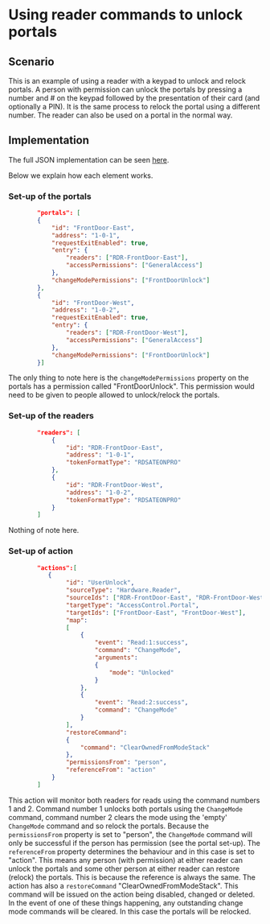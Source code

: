# Using reader commands to unlock portals

## Scenario

This is an example of using a reader with a keypad to unlock and relock portals. A person with permission can unlock the portals by pressing a number and # on the keypad followed by the presentation of their card (and optionally a PIN). It is the same process to relock the portal using a different number. The reader can also be used on a portal in the normal way.

## Implementation

The full JSON implementation can be seen [here](ReaderCommandsUnlockPortal.json).

Below we explain how each element works.

### Set-up of the portals

```JSON
        "portals": [
        {
            "id": "FrontDoor-East",
            "address": "1-0-1",
            "requestExitEnabled": true,
            "entry": {
                "readers": ["RDR-FrontDoor-East"],
                "accessPermissions": ["GeneralAccess"]
            },
            "changeModePermissions": ["FrontDoorUnlock"]
        },
        {
            "id": "FrontDoor-West",
            "address": "1-0-2",
            "requestExitEnabled": true,
            "entry": {
                "readers": ["RDR-FrontDoor-West"],
                "accessPermissions": ["GeneralAccess"]
            },
            "changeModePermissions": ["FrontDoorUnlock"]
        }]
```

The only thing to note here is the `changeModePermissions` property on the portals has a permission called "FrontDoorUnlock". This permission would need to be given to people allowed to unlock/relock the portals.

### Set-up of the readers

```JSON
        "readers": [
            {
                "id": "RDR-FrontDoor-East",
                "address": "1-0-1",
                "tokenFormatType": "RDSATEONPRO"
            },
            {
                "id": "RDR-FrontDoor-West",
                "address": "1-0-2",
                "tokenFormatType": "RDSATEONPRO"
            }
        ]
```

Nothing of note here.

### Set-up of action

```JSON
        "actions":[
           {
                "id": "UserUnlock",
                "sourceType": "Hardware.Reader",
                "sourceIds": ["RDR-FrontDoor-East", "RDR-FrontDoor-West"],
                "targetType": "AccessControl.Portal",
                "targetIds": ["FrontDoor-East", "FrontDoor-West"],
                "map":
                [
                    {
                        "event": "Read:1:success",
                        "command": "ChangeMode",
                        "arguments":
                        {
                            "mode": "Unlocked"
                        }
                    },
                    {
                        "event": "Read:2:success",
                        "command": "ChangeMode"
                    }
                ],
                "restoreCommand":
                {
                    "command": "ClearOwnedFromModeStack"
                },
                "permissionsFrom": "person",
                "referenceFrom": "action"
            }
        ]
```

This action will monitor both readers for reads using the command numbers 1 and 2. Command number 1 unlocks both portals using the `ChangeMode` command, command number 2 clears the mode using the 'empty' `ChangeMode` command and so relock the portals. Because the `permissionsFrom` property is set to "person", the `ChangeMode` command will only be successful if the person has permission (see the portal set-up). The `referenceFrom` property determines the behaviour and in this case is set to "action". This means any person (with permission) at either reader can unlock the portals and some other person at either reader can restore (relock) the portals. This is because the reference is always the same. The action has also a `restoreCommand` "ClearOwnedFromModeStack". This command will be issued on the action being disabled, changed or deleted. In the event of one of these things happening, any outstanding change mode commands will be cleared. In this case the portals will be relocked.

